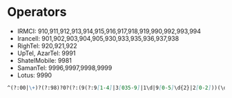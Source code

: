 # Operators
* IRMCI: 910,911,912,913,914,915,916,917,918,919,990,992,993,994
* Irancell: 901,902,903,904,905,930,933,935,936,937,938
* RighTel: 920,921,922
* UpTel, AzarTel: 9991
* ShatelMobile: 9981
* SamanTel: 9996,9997,9998,9999
* Lotus: 9990

``` markdown
^(?:00|\+)?(?:98)?0?(?:(9(?:9[1-4]|3[035-9]|1\d|9[0-5]\d{2}|2[0-2]))(\d{7})|(?:(9981)(\d{6}))|(999[016-9])(\d{5}))$
```
